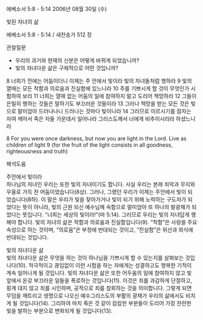 에베소서 5:8 - 5:14 
2006년 08월 30일 (수)

빛된 자녀의 삶



에베소서 5:8 - 5:14 / 새찬송가 512 장


관찰질문
- 우리의 과거와 현재의 신분은 어떻게 바뀌게 되었습니까?
- 빛의 자녀다운 삶은 구체적으로 어떤 것입니까?

8 너희가 전에는 어둠이더니 이제는 주 안에서 빛이라 빛의 자녀들처럼 행하라 9 빛의 열매는 모든 착함과 의로움과 진실함에 있느니라 10 주를 기쁘시게 할 것이 무엇인가 시험하여 보라 11 너희는 열매 없는 어둠의 일에 참여하지 말고 도리어 책망하라 12 그들이 은밀히 행하는 것들은 말하기도 부끄러운 것들이라 13 그러나 책망을 받는 모든 것은 빛으로 말미암아 드러나나니 드러나는 것마다 빛이니라 14 그러므로 이르시기를 잠자는 자여 깨어서 죽은 자들 가운데서 일어나라 그리스도께서 너에게 비추이시리라 하셨느니라 

8  For you were once darkness, but now you are light in the Lord. Live as children of light 9  (for the fruit of the light consists in all goodness, righteousness and truth)

해석도움





주안에서 빛이라  
하나님의 자녀인 우리는 또한 빛의 자녀이기도 합니다. 사실 우리는 본래 죄악과 무지와 우울로 가득 찬 어둠이었습니다(8상). 그러나, 그랬던 우리가 이제는 주안에서 빛이 되었습니다(8하). 이 말은 우리가 빛을 찾아가거나 빛이 되기 위해 노력하는 구도자가 되었다는 뜻이 아니라, 빛의 근원 되신 예수님께 속함으로 말미암아 또 하나의 발광채가 되었다는 뜻입니다. “너희는 세상의 빛이라!”(마 5:14). 그러므로 우리는 빛의 자녀답게 행해야 합니다. 빛의 자녀의 삶은 착함과 의로움과 진실함입니다(9). “착함”은 사랑을 주요 속성으로 하는 것이며, “의로움”은 부정에 반대되는 것이고, “진실함”은 위선과 외식에 반대되는 것입니다.  

빛의 자녀다운 삶  
빛의 자녀다운 삶은 무엇을 하는 것이 하나님을 기쁘시게 할 수 있는지를 살펴보는 것입니다(10). 적극적이고 끊임없이 이런 시험을 하는 자에게는 성결하고도 행복한 기적이 계속 일어나게 될 것입니다. 빛의 자녀다운 삶은 또한 어두움의 일에 참여하지 않고 빛 앞에서 온갖 부끄러운 일들을 폭로하는 것입니다(11). 이것은 죄를 과감하게 단절하고, 핑계 대지 않고 죄를 시인하며, 공적으로 죄를 참회하는 것을 의미합니다. 그렇게 되면 무덤을 깨트리고 생명으로 나오신 예수그리스도의 부활의 광채가 우리의 삶에서도 비치게 될 것입니다(14). 그리하여 마치 죽은 것 같이 캄캄한 부분들이 도리어 가장 찬란한 빛을 발하는 부분으로 변화되게 될 것입니다(13).